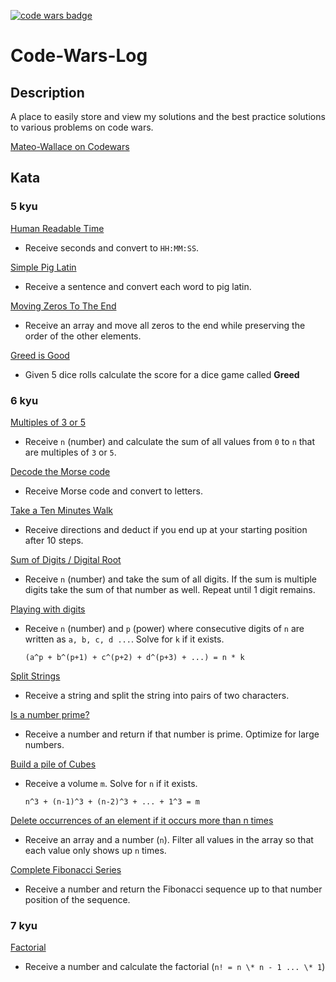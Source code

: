 [![code wars badge](https://www.codewars.com/users/Mateo-Wallace/badges/micro)](https://www.codewars.com/users/Mateo-Wallace)

# Code-Wars-Log

## Description

A place to easily store and view my solutions and the best practice solutions to various problems on code wars.

[Mateo-Wallace on Codewars](https://www.codewars.com/users/Mateo-Wallace)

## Kata

### 5 kyu

[Human Readable Time](./kata/5%20kyu/Human%20Readable%20Time/README.md)

- Receive seconds and convert to `HH:MM:SS`.

[Simple Pig Latin](./kata/5%20kyu/Simple%20Pig%20Latin/README.md)

- Receive a sentence and convert each word to pig latin.

[Moving Zeros To The End](./kata/5%20kyu/Moving%20Zeros%20To%20The%20End/README.md)

- Receive an array and move all zeros to the end while preserving the order of the other elements.

[Greed is Good](./kata/5%20kyu/Greed%20is%20Good/README.md)

- Given 5 dice rolls calculate the score for a dice game called **Greed**

### 6 kyu

[Multiples of 3 or 5](./kata/6%20kyu/Multiples%20of%203%20or%205/README.md)

- Receive `n` (number) and calculate the sum of all values from `0` to `n` that are multiples of `3` or `5`.

[Decode the Morse code](./kata/6%20kyu/Decode%20the%20Morse%20code/README.md)

- Receive Morse code and convert to letters.

[Take a Ten Minutes Walk](./kata/6%20kyu/Take%20a%20Ten%20Minutes%20Walk/README.md)

- Receive directions and deduct if you end up at your starting position after 10 steps.

[Sum of Digits / Digital Root](./kata/6%20kyu/Sum%20of%20Digits%20Digital%20Root/README.md)

- Receive `n` (number) and take the sum of all digits. If the sum is multiple digits take the sum of that number as well. Repeat until 1 digit remains.

[Playing with digits](./kata/6%20kyu/Playing%20with%20digits/README.md)

- Receive `n` (number) and `p` (power) where consecutive digits of `n` are written as `a, b, c, d ...`. Solve for `k` if it exists.

  ```
  (a^p + b^(p+1) + c^(p+2) + d^(p+3) + ...) = n * k
  ```

[Split Strings](./kata/6%20kyu/Split%20Strings/README.md)

- Receive a string and split the string into pairs of two characters.

[Is a number prime?](./kata/6%20kyu/Is%20a%20number%20prime/README.md)

- Receive a number and return if that number is prime. Optimize for large numbers.

[Build a pile of Cubes](./kata/6%20kyu/Building%20a%20pile%20of%20cubes/README.md)

- Receive a volume `m`. Solve for `n` if it exists.

  ```
  n^3 + (n-1)^3 + (n-2)^3 + ... + 1^3 = m
  ```

[Delete occurrences of an element if it occurs more than n times](./kata/6%20kyu/Delete%20occurrences%20of%20an%20element%20if%20it%20occurs%20more%20than%20n%20times/README.md)

- Receive an array and a number (`n`). Filter all values in the array so that each value only shows up `n` times.

[Complete Fibonacci Series](./kata/6%20kyu/Complete%20Fibonacci%20Series/README.md)

- Receive a number and return the Fibonacci sequence up to that number position of the sequence.

### 7 kyu

[Factorial](./kata/7%20kyu/Factorial/README.md)

- Receive a number and calculate the factorial (`n! = n \* n - 1 ... \* 1`)